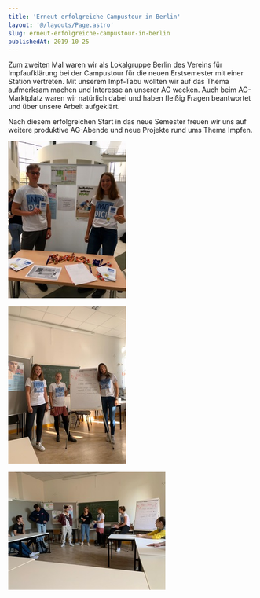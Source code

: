 ```yaml
---
title: 'Erneut erfolgreiche Campustour in Berlin'
layout: '@/layouts/Page.astro'
slug: erneut-erfolgreiche-campustour-in-berlin
publishedAt: 2019-10-25
---
```


Zum zweiten Mal waren wir als Lokalgruppe Berlin des Vereins für Impfaufklärung bei der Campustour für die neuen Erstsemester mit einer Station vertreten. Mit unserem Impf-Tabu wollten wir auf das Thema aufmerksam machen und Interesse an unserer AG wecken. Auch beim AG-Marktplatz waren wir natürlich dabei und haben fleißig Fragen beantwortet und über unsere Arbeit aufgeklärt.

Nach diesem erfolgreichen Start in das neue Semester freuen wir uns auf weitere produktive AG-Abende und neue Projekte rund ums Thema Impfen.

[![](./19_berlin_campus_3.jpeg)](./19_berlin_campus_3.jpeg)

[![](./19_berlin_campus_1.jpeg)](./19_berlin_campus_1.jpeg)

[![](./19_berlin_campus_2.jpeg)](./19_berlin_campus_2.jpeg)
